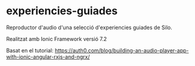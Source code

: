 # experiencies-guiades
Reproductor d'audio d'una selecció d'experiencies guiades de Silo.

Realitzat amb Ionic Framework versió 7.2

Basat en el tutorial: https://auth0.com/blog/building-an-audio-player-app-with-ionic-angular-rxjs-and-ngrx/
